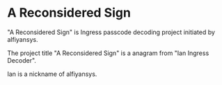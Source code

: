 # A Reconsidered Sign
"A Reconsidered Sign" is Ingress passcode decoding project initiated by alfiyansys.

The project title "A Reconsidered Sign" is a anagram from "Ian Ingress Decoder". 

Ian is a nickname of alfiyansys.
